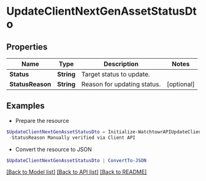 # UpdateClientNextGenAssetStatusDto
## Properties

Name | Type | Description | Notes
------------ | ------------- | ------------- | -------------
**Status** | **String** | Target status to update. | 
**StatusReason** | **String** | Reason for updating status. | [optional] 

## Examples

- Prepare the resource
```powershell
$UpdateClientNextGenAssetStatusDto = Initialize-WatchtowrAPIUpdateClientNextGenAssetStatusDto  -Status verified `
 -StatusReason Manually verified via Client API
```

- Convert the resource to JSON
```powershell
$UpdateClientNextGenAssetStatusDto | ConvertTo-JSON
```

[[Back to Model list]](../README.md#documentation-for-models) [[Back to API list]](../README.md#documentation-for-api-endpoints) [[Back to README]](../README.md)

